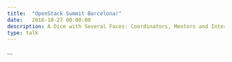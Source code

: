 ```yaml
---
title:  "OpenStack Summit Barcelona!"
date:   2016-10-27 00:00:00
description: A Dice with Several Faces: Coordinators, Mentors and Interns on OpenStack Outreachy Internships
type: talk
---
```


...
